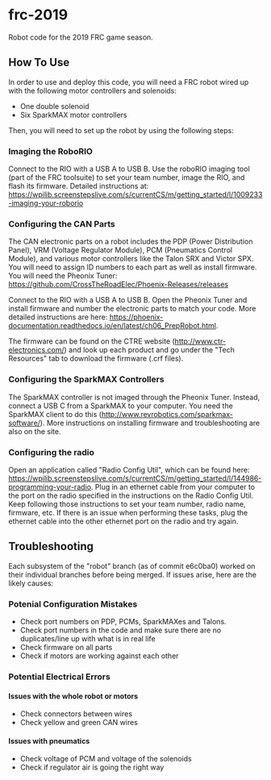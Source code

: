 # frc-2019
Robot code for the 2019 FRC game season.


## How To Use
In order to use and deploy this code, you will need a FRC robot wired up with the following motor controllers and solenoids:
- One double solenoid
- Six SparkMAX motor controllers

Then, you will need to set up the robot by using the following steps:


### Imaging the RoboRIO
Connect to the RIO with a USB A to USB B. Use the roboRIO imaging tool (part of the FRC toolsuite) to set your team number, image the RIO, and flash its firmware. Detailed instructions at: https://wpilib.screenstepslive.com/s/currentCS/m/getting_started/l/1009233-imaging-your-roborio


### Configuring the CAN Parts
The CAN electronic parts on a robot includes the PDP (Power Distribution Panel), VRM (Voltage Regulator Module), PCM (Pneumatics Control Module), and various motor controllers like the Talon SRX and Victor SPX. You will need to assign ID numbers to each part as well as install firmware. You will need the Pheonix Tuner: https://github.com/CrossTheRoadElec/Phoenix-Releases/releases

Connect to the RIO with a USB A to USB B. Open the Pheonix Tuner and install firmware and number the electronic parts to match your code. More detailed instructions are here: https://phoenix-documentation.readthedocs.io/en/latest/ch06_PrepRobot.html. 

The firmware can be found on the CTRE website (http://www.ctr-electronics.com/) and look up each product and go under the "Tech Resources" tab to download the firmware (.crf files). 


### Configuring the SparkMAX Controllers
The SparkMAX controller is not imaged through the Pheonix Tuner. Instead, connect a USB C from a SparkMAX to your computer. You need the SparkMAX client to do this (http://www.revrobotics.com/sparkmax-software/). More instructions on installing firmware and troubleshooting are also on the site.


### Configuring the radio
Open an application called "Radio Config Util", which can be found here: https://wpilib.screenstepslive.com/s/currentCS/m/getting_started/l/144986-programming-your-radio. Plug in an ethernet cable from your computer to the port on the radio specified in the instructions on the Radio Config Util. Keep following those instructions to set your team number, radio name, firmware, etc. If there is an issue when performing these tasks, plug the ethernet cable into the other ethernet port on the radio and try again.


## Troubleshooting
Each subsystem of the "robot" branch (as of commit e6c0ba0) worked on their individual branches before being merged. If issues arise, here are the likely causes:


### Potenial Configuration Mistakes
- Check port numbers on PDP, PCMs, SparkMAXes and Talons.
- Check port numbers in the code and make sure there are no duplicates/line up with what is in real life
- Check firmware on all parts
- Check if motors are working against each other


### Potential Electrical Errors

#### Issues with the whole robot or motors
- Check connectors between wires
- Check yellow and green CAN wires

#### Issues with pneumatics
- Check voltage of PCM and voltage of the solenoids
- Check if regulator air is going the right way
